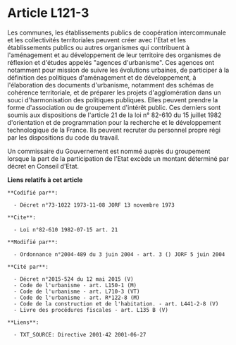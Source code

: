 # Article L121-3

Les communes, les établissements publics de coopération intercommunale et les collectivités territoriales peuvent créer avec
l'Etat et les établissements publics ou autres organismes qui contribuent à l'aménagement et au développement de leur
territoire des organismes de réflexion et d'études appelés "agences d'urbanisme". Ces agences ont notamment pour mission de
suivre les évolutions urbaines, de participer à la définition des politiques d'aménagement et de développement, à
l'élaboration des documents d'urbanisme, notamment des schémas de cohérence territoriale, et de préparer les projets
d'agglomération dans un souci d'harmonisation des politiques publiques. Elles peuvent prendre la forme d'association ou de
groupement d'intérêt public. Ces derniers sont soumis aux dispositions de l'article 21 de la loi n° 82-610 du 15 juillet 1982
d'orientation et de programmation pour la recherche et le développement technologique de la France. Ils peuvent recruter du
personnel propre régi par les dispositions du code du travail.

Un commissaire du Gouvernement est nommé auprès du groupement lorsque la part de la participation de l'Etat excède un montant
déterminé par décret en Conseil d'Etat.

**Liens relatifs à cet article**

	**Codifié par**:

	  - Décret n°73-1022 1973-11-08 JORF 13 novembre 1973

	**Cite**:

	  - Loi n°82-610 1982-07-15 art. 21

	**Modifié par**:

	  - Ordonnance n°2004-489 du 3 juin 2004 - art. 3 () JORF 5 juin 2004

	**Cité par**:

	  - Décret n°2015-524 du 12 mai 2015 (V)
	  - Code de l'urbanisme - art. L150-1 (M)
	  - Code de l'urbanisme - art. L710-3 (VT)
	  - Code de l'urbanisme - art. R*122-8 (M)
	  - Code de la construction et de l'habitation. - art. L441-2-8 (V)
	  - Livre des procédures fiscales - art. L135 B (V)

	**Liens**:

	  - TXT_SOURCE: Directive 2001-42 2001-06-27
